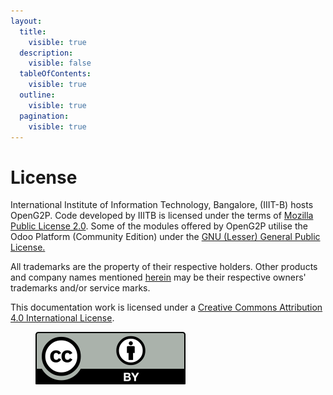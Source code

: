 ```yaml
---
layout:
  title:
    visible: true
  description:
    visible: false
  tableOfContents:
    visible: true
  outline:
    visible: true
  pagination:
    visible: true
---
```


# License

International Institute of Information Technology, Bangalore, (IIIT-B) hosts OpenG2P. Code developed by IIITB is licensed under the terms of [Mozilla Public License 2.0](https://www.mozilla.org/en-US/MPL/2.0/). Some of the modules offered by OpenG2P utilise the Odoo Platform (Community Edition) under the [GNU (Lesser) General Public License.](https://www.gnu.org/licenses/lgpl-3.0.en.html)

All trademarks are the property of their respective holders. Other products and company names mentioned [herein](https://github.com/OpenG2P) may be their respective owners' trademarks and/or service marks.

This documentation work is licensed under a [Creative Commons Attribution 4.0 International License](https://creativecommons.org/licenses/by/4.0/).

<figure><img src="../.gitbook/assets/creative-commons-logo.svg" alt=""><figcaption></figcaption></figure>

